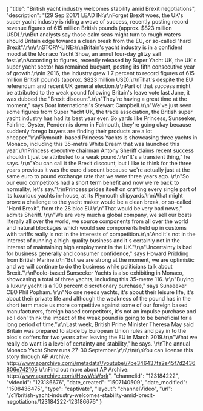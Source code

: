 {
    "title": "British yacht industry welcomes stability amid Brexit negotiations",
    "description": "(29 Sep 2017) LEAD IN:\r\nForget Brexit woes, the UK's super yacht industry is riding a wave of success, recently posting record revenue figures of 615 million British pounds (approx. $823 million USD).\r\nBut analysts say those calm seas might turn to rough waters should Britain edge towards a clean break from the EU, or so-called \"hard Brexit\".\r\n\r\nSTORY-LINE:\r\nBritain's yacht industry is in a confident mood at the Monaco Yacht Show, an annul four-day glitzy sail fest.\r\nAccording to figures, recently released by Super Yacht UK, the UK's super yacht sector has remained buoyant, posting its fifth consecutive year of growth.\r\nIn 2016, the industry grew 1.7 percent to record figures of 615 million British pounds (approx. $823 million USD).\r\nThat's despite the EU referendum and recent UK general election.\r\nPart of that success might be attributed to the weak pound following Britain's leave vote last June, it was dubbed the \"Brexit discount\".\r\n\"They're having a great time at the moment,\" says Boat International's Stewart Campbell.\r\n\"We've just seen some figures from Super Yacht UK, the trade association, the British super yacht industry has had its best year ever. So yards like Princess, Sunseeker, Fairline, Oyster, Pendennis down in Falmouth, they're going okay because suddenly forego buyers are finding their products are a lot cheaper.\"\r\nPlymouth-based Princess Yachts is showcasing three yachts in Monaco, including this 35-metre White Dream that was launched this year.\r\nPrincess executive chairman Antony Sheriff claims recent success shouldn't just be attributed to a weak pound.\r\n\"It's a transient thing,\" he says. \r\n\"You can call it the Brexit discount, but I like to think for the three years previous it was the euro discount because we're actually just at the same euro to pound exchange rate that we were three years ago. \r\n\"So our euro competitors had a short term benefit and now we're back to normality, let's say.\"\r\nPrincess prides itself on crafting every single part of its luxurious yachts in-house, at its Plymouth shipyards.\r\nWhat might prove a challenge to the yacht maker would be a clean break, or so-called \"Hard Brexit\", from the 28 bloc EU.\r\n\"That would be very bad news,\" admits Sheriff. \r\n\"We are very much a global company, we sell our boats literally all over the world, we source components from all over the world and natural blockages which would see components held up in customs with tariffs really is not in the interests of competition.\r\n\"And it's not in the interest of running a high-quality business and it's certainly not in the interest of maintaining high employment in the UK.\"\r\n\"Uncertainty is bad for business generally and consumer confidence,\" says Howard Pridding from British Marine.\r\n\"But we are strong at the moment, we are optimistic and we will continue to do the business while politicians talk about Brexit.\"\r\nPoole-based Sunseeker Yachts is also exhibiting in Monaco, showcasing a total of three yachts, including this 35-metre 116. \r\n\"Buying a luxury yacht is a 100 percent discretionary purchase,\" says Sunseeker CEO Phil Popham. \r\n\"No one needs yachts, it's about their leisure life, it's about their private life and although the weakness of the pound has in the short term made us more competitive against some of our foreign based manufacturers, foreign based competitors, it's not an impulse purchase and so I don' think the impact of the weak pound is going to be beneficial for a long period of time.\"\r\nLast week, British Prime Minister Theresa May said Britain was prepared to abide by European Union rules and pay in to the bloc's coffers for two years after leaving the EU in March 2019.\r\n\"What we really do want is a level of certainty and stability,\" he says. \r\nThe annual Monaco Yacht Show runs 27-30 September.\r\n\r\n\r\nYou can license this story through AP Archive: http:\/\/www.aparchive.com\/metadata\/youtube\/7be346437fa2e45f7d2436806e742105 \r\nFind out more about AP Archive: http:\/\/www.aparchive.com\/HowWeWork",
    "channelid": "123184222",
    "videoid": "123186676",
    "date_created": "1507140509",
    "date_modified": "1508436475",
    "type": "captivate",
    "layout": "channelVideo",
    "url": "\/c1\/british-yacht-industry-welcomes-stability-amid-brexit-negotiations\/123184222-123186676"
}
